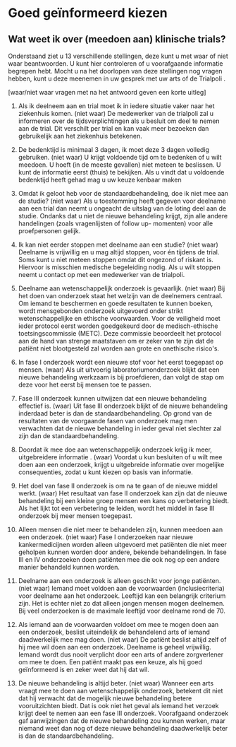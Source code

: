 # Goed geïnformeerd kiezen

## Wat weet ik over (meedoen aan) klinische trials?
Onderstaand ziet u  13 verschillende stellingen, deze kunt u met waar of niet waar beantwoorden. U kunt hier controleren of u voorafgaande informatie begrepen hebt. Mocht u  na het doorlopen van deze stellingen nog vragen hebben,  kunt u deze meenemen in uw gesprek met uw arts of de  Trialpoli .

[waar/niet waar vragen met na het antwoord geven een korte uitleg]
1.	Als ik deelneem aan en trial moet ik in iedere situatie vaker naar  het ziekenhuis komen. 
(niet waar) 
De medewerker van de trialpoli zal u informeren over de tijdsverplichtingen als u besluit om deel te nemen aan de trial. Dit verschilt per trial en kan vaak meer bezoeken dan gebruikelijk aan het ziekenhuis betekenen.


2.	De bedenktijd is minimaal 3 dagen, ik moet deze 3 dagen volledig gebruiken. 
(niet waar)
U krijgt voldoende tijd om te bedenken of u wilt meedoen. U hoeft (in de meeste gevallen) niet meteen te beslissen. U kunt de informatie eerst (thuis) te bekijken. Als u vindt dat u voldoende bedenktijd heeft gehad mag u uw keuze kenbaar maken


3.	Omdat ik geloot heb voor de standaardbehandeling, doe ik niet mee aan de studie? 
(niet waar)
Als u toestemming heeft gegeven voor deelname aan een trial dan neemt u ongeacht de uitslag van de loting deel aan de studie. Ondanks dat u niet de nieuwe behandeling krijgt, zijn alle andere handelingen (zoals vragenlijsten of follow up- momenten) voor alle proefpersonen gelijk.


4.	Ik kan niet eerder stoppen met deelname aan een studie? 
(niet waar)
Deelname is vrijwillig en u mag altijd stoppen, voor én tijdens de trial. Soms kunt u niet meteen stoppen omdat dit ongezond of riskant is. Hiervoor is misschien medische begeleiding nodig. Als u wilt stoppen neemt u contact op met een medewerker van de trialpoli.


5.	Deelname aan wetenschappelijk onderzoek is gevaarlijk. 
(niet waar) 
Bij het doen van onderzoek staat het welzijn van de deelnemers centraal. Om iemand te beschermen en goede resultaten te kunnen boeken, wordt mensgebonden onderzoek uitgevoerd onder strikt wetenschappelijke en ethische voorwaarden. Voor de veiligheid moet ieder protocol eerst worden goedgekeurd door de medisch-ethische toetsingscommissie (METC). Deze commissie beoordeelt het protocol aan de hand van strenge maatstaven om er zeker van te zijn dat de patiënt niet blootgesteld zal worden aan grote en onethische risico's.


6.	In fase I onderzoek wordt een nieuwe stof voor het eerst toegepast op mensen. 
(waar)
Als uit uitvoerig laboratoriumonderzoek blijkt dat een nieuwe behandeling werkzaam is bij proefdieren, dan volgt de stap om deze voor het eerst bij mensen toe te passen.


7.	Fase III onderzoek kunnen uitwijzen dat een nieuwe behandeling effectief is. 
(waar)
Uit fase III onderzoek blijkt of de nieuwe behandeling inderdaad beter is dan de standaardbehandeling. Op grond van de resultaten van de voorgaande fasen van onderzoek mag men verwachten dat de nieuwe behandeling in ieder geval niet slechter zal zijn dan de standaardbehandeling.


8.	Doordat ik mee doe aan wetenschappelijk onderzoek krijg ik meer, uitgebreidere informatie . 
(waar) 
Voordat u kun besluiten of u wilt mee doen aan een onderzoek, krijgt u uitgebreide informatie over mogelijke consequenties, zodat u kunt kiezen op basis van informatie.


9.	Het doel van fase II onderzoek is om na te gaan of de nieuwe middel  werkt. 
(waar)
Het resultaat van fase II onderzoek kan zijn dat de nieuwe behandeling bij een kleine groep mensen een kans op verbetering biedt. Als het lijkt tot een verbetering te leiden, wordt het middel in fase III onderzoek bij meer mensen toegepast.


10.	Alleen mensen die niet meer te behandelen zijn, kunnen meedoen aan een onderzoek. 
(niet waar) 
Fase I onderzoeken naar nieuwe kankermedicijnen worden alleen uitgevoerd met patiënten die niet meer geholpen kunnen worden door andere, bekende behandelingen. In fase III en IV onderzoeken doen patiënten mee die ook nog op een andere manier behandeld kunnen worden.


11.	Deelname aan een onderzoek is alleen geschikt voor jonge patiënten. 
(niet waar)
Iemand moet voldoen aan de voorwaarden (inclusiecriteria) voor deelname aan het onderzoek. Leeftijd kan een belangrijk criterium zijn. Het is echter niet zo dat alleen jongen mensen mogen deelnemen. Bij veel onderzoeken is de maximale leeftijd voor deelname rond de 70. 


12.	Als iemand aan de voorwaarden voldoet om mee te mogen doen aan een onderzoek, beslist uiteindelijk de behandelend arts of iemand daadwerkelijk mee mag doen. 
(niet waar)
De patiënt beslist altijd zelf of hij mee wil doen aan een onderzoek. Deelname is geheel vrijwillig. Iemand wordt dus nooit verplicht door een arts of andere zorgverlener om mee te doen. Een patiënt maakt pas een keuze, als hij goed geïnformeerd is en zeker weet dat hij dat wil.


13.	De nieuwe behandeling is altijd beter. 
(niet waar)
Wanneer een arts vraagt mee te doen aan wetenschappelijk onderzoek, betekent dit niet dat hij verwacht dat de mogelijk nieuwe behandeling betere vooruitzichten biedt. Dat is ook niet het geval als iemand het verzoek krijgt deel te nemen aan een fase III onderzoek. Voorafgaand onderzoek gaf aanwijzingen dat de nieuwe behandeling zou kunnen werken, maar niemand weet dan nog of deze nieuwe behandeling daadwerkelijk beter is dan de standaardbehandeling.



